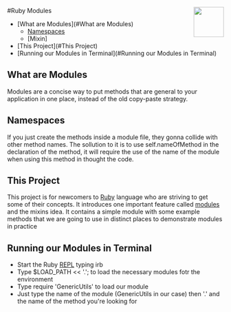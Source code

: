 <img
  src="http://www.unixstickers.com/image/cache/data/stickers/ruby/ruby.sh-600x600.png"
  width="70"
  align="right"
/>

#Ruby Modules
* [What are Modules](#What are Modules)
  * [Namespaces](##Namespaces)
  * [Mixin]
* [This Project](#This Project)
* [Running our Modules in Terminal](#Running our Modules in Terminal)

## What are Modules
Modules are a concise way to put methods that are general to your application in one place, instead of the old copy-paste strategy. 

## Namespaces
If you just create the methods inside a module file, they gonna collide with other method names. The sollution to it is to use self.nameOfMethod in the declaration of the method, it will require the use of the name of the module when using this method in thought the code.


## This Project
This project is for newcomers to [Ruby](https://www.ruby-lang.org/en/) language who are striving to get some of their concepts. It introduces one important feature called [modules](http://ruby-doc.com/docs/ProgrammingRuby/html/tut_modules.html) and the mixins idea. It contains a simple module with some example methods that we are going to use in distinct places to demonstrate modules in practice

## Running our Modules in Terminal
- Start the Ruby [REPL](http://ruby-doc.org/stdlib-2.0.0/libdoc/irb/rdoc/IRB.html) typing irb
- Type $LOAD_PATH << '.'; to load the necessary modules fotr the environment
- Type require 'GenericUtils' to load our module
- Just type the name of the module (GenericUtils in our case) then '.' and the name of the method you're looking for




